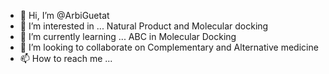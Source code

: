- 👋 Hi, I’m @ArbiGuetat
- 👀 I’m interested in ... Natural Product and Molecular docking 
- 🌱 I’m currently learning ... ABC in Molecular Docking
- 💞️ I’m looking to collaborate on Complementary and Alternative medicine 
- 📫 How to reach me ...

<!---
ArbiGuetat/ArbiGuetat is a ✨ special ✨ repository because its `README.md` (this file) appears on your GitHub profile.
You can click the Preview link to take a look at your changes.
--->
